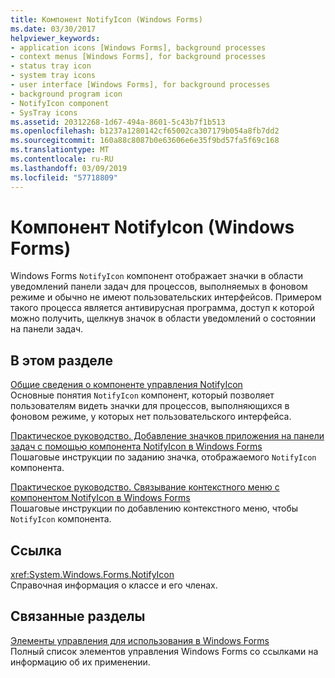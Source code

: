 ```yaml
---
title: Компонент NotifyIcon (Windows Forms)
ms.date: 03/30/2017
helpviewer_keywords:
- application icons [Windows Forms], background processes
- context menus [Windows Forms], for background processes
- status tray icon
- system tray icons
- user interface [Windows Forms], for background processes
- background program icon
- NotifyIcon component
- SysTray icons
ms.assetid: 20312268-1d67-494a-8601-5c43b7f1b513
ms.openlocfilehash: b1237a1280142cf65002ca307179b054a8fb7dd2
ms.sourcegitcommit: 160a88c8087b0e63606e6e35f9bd57fa5f69c168
ms.translationtype: MT
ms.contentlocale: ru-RU
ms.lasthandoff: 03/09/2019
ms.locfileid: "57718809"
---
```

# <a name="notifyicon-component-windows-forms"></a>Компонент NotifyIcon (Windows Forms)
Windows Forms `NotifyIcon` компонент отображает значки в области уведомлений панели задач для процессов, выполняемых в фоновом режиме и обычно не имеют пользовательских интерфейсов. Примером такого процесса является антивирусная программа, доступ к которой можно получить, щелкнув значок в области уведомлений о состоянии на панели задач.  
  
## <a name="in-this-section"></a>В этом разделе  
 [Общие сведения о компоненте управления NotifyIcon](notifyicon-component-overview-windows-forms.md)  
 Основные понятия `NotifyIcon` компонент, который позволяет пользователям видеть значки для процессов, выполняющихся в фоновом режиме, у которых нет пользовательского интерфейса.  
  
 [Практическое руководство. Добавление значков приложения на панели задач с помощью компонента NotifyIcon в Windows Forms](app-icons-to-the-taskbar-with-wf-notifyicon.md)  
 Пошаговые инструкции по заданию значка, отображаемого `NotifyIcon` компонента.  
  
 [Практическое руководство. Связывание контекстного меню с компонентом NotifyIcon в Windows Forms](how-to-associate-a-shortcut-menu-with-a-windows-forms-notifyicon-component.md)  
 Пошаговые инструкции по добавлению контекстного меню, чтобы `NotifyIcon` компонента.  
  
## <a name="reference"></a>Ссылка  
 <xref:System.Windows.Forms.NotifyIcon>  
 Справочная информация о классе и его членах.  
  
## <a name="related-sections"></a>Связанные разделы  
 [Элементы управления для использования в Windows Forms](controls-to-use-on-windows-forms.md)  
 Полный список элементов управления Windows Forms со ссылками на информацию об их применении.
